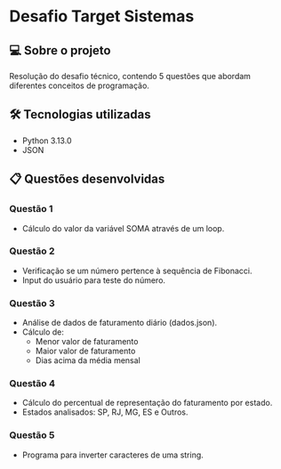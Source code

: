 # Desafio Target Sistemas

## 💻 Sobre o projeto
Resolução do desafio técnico, contendo 5 questões que abordam diferentes conceitos de programação.

## 🛠 Tecnologias utilizadas
- Python 3.13.0
- JSON

## 📋 Questões desenvolvidas

### Questão 1
- Cálculo do valor da variável SOMA através de um loop.

### Questão 2
- Verificação se um número pertence à sequência de Fibonacci.
- Input do usuário para teste do número.

### Questão 3
- Análise de dados de faturamento diário (dados.json).
- Cálculo de:
  - Menor valor de faturamento
  - Maior valor de faturamento
  - Dias acima da média mensal

### Questão 4
- Cálculo do percentual de representação do faturamento por estado.
- Estados analisados: SP, RJ, MG, ES e Outros.

### Questão 5
- Programa para inverter caracteres de uma string.
